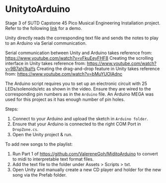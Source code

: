 # UnitytoArduino
Stage 3 of SUTD Capstone 45 Pico Musical Engineering Installation project.<br/>
Refer to the following [link](https://youtu.be/2uuDL-eeGaw) for a demo.

Unity directly reads the corresponding text file and sends the notes to play to an Arduino via Serial communication.

Serial communication between Unity and Arduino takes reference from: https://www.youtube.com/watch?v=vFkuEeyFHF8
Creating the scrolling interface in Unity takes reference from: https://www.youtube.com/watch?v=9B7ahj1kaYs
Creating the drag-and-drop feature in Unity takes reference from: https://www.youtube.com/watch?v=bMuYUOIAdnc 

The Arduino script requires you to set up an electronic circuit with 25 LEDs/solenoids/etc as shown in the video. Ensure they are wired to the corresponding pin numbers as in the `Arduino` file. An Arduino MEGA was used for this project as it has enough number of pin holes.

Steps:
1. Connect to your Arduino and upload the sketch in `Arduino folder`.
2. Ensure that your Arduino is connected to the right COM Port in `DropZone.cs`.
3. Open the Unity project & run.

To add new songs to the playlist:
1. Run Part 1 of https://github.com/ValereneGoh/MiditoArduino to convert to midi to interpretable text format files.
2. Add the text file to the folder under Assets > Scripts > txt.
3. Open Unity and manually create a new CD player and holder for the new song via the Prefab folder.
